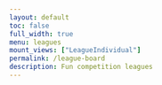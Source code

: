 ```yaml
---
layout: default
toc: false
full_width: true
menu: leagues
mount_views: ["LeagueIndividual"]
permalink: /league-board
description: Fun competition leagues
---
```


<div id="leagues-individual-container"></div>
